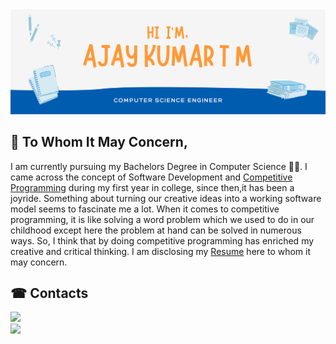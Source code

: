 <img src="IMG/banner.png" />

<h2>👋 To Whom It May Concern,</h2>
I am currently pursuing my Bachelors Degree in Computer Science 👨‍💻. I came across the concept of Software Development and <a href="https://github.com/Ajaiqmar/LEETCODE">Competitive Programming</a> during my first year in college, since then,it has been a joyride. Something about turning our creative ideas into a working software model seems to fascinate me a lot. When it comes to competitive programming, it is like solving a word problem which we used to do in our childhood except here the problem at hand can be solved in numerous ways. So, I think that by doing competitive programming has enriched my creative and critical thinking. I am disclosing my <a href="https://docs.google.com/document/d/17J35qHjTwa8p8HYFNNiMqF_QKf4JUvaZWBLNZF95gKQ/edit?usp=sharing">Resume</a> here to whom it may concern.
  
<h2>☎ Contacts</h2>
<a href="https://www.linkedin.com/in/ajay-kumar-t-m-14766717a"><img src="https://img.shields.io/badge/LinkedIn-profile-blue" /></a> </br>  
<a href="mailto:ajaiqmar@gmail.com"><img src="https://img.shields.io/badge/E--Mail-id-red" /></a>


